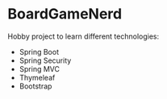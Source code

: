 # BoardGameNerd
Hobby project to learn different technologies:
* Spring Boot
* Spring Security
* Spring MVC
* Thymeleaf
* Bootstrap
